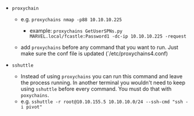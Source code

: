 - `proxychain`
	- e.g. `proxychains nmap -p88 10.10.10.225`
		- example:
	`proxychains GetUserSPNs.py MARVEL.local/fcastle:Password1 -dc-ip 10.10.10.225 -request`

	- add `proxychains` before any command that you want to run. Just make sure the conf file is updated (`/etc/proxychains4.conf)

- `sshuttle`
	- Instead of using `proxychains` you can run this command and leave the process running. In another terminal you wouldn't need to keep using `sshuttle` before every command. You must do that with `poxychains`.
	- e.g.
		`sshuttle -r root@10.10.155.5 10.10.10.0/24 --ssh-cmd "ssh -i pivot"`
